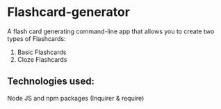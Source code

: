 # Flashcard-generator
A flash card generating command-line app that allows you to create two types of Flashcards:
1) Basic Flashcards
2) Cloze Flashcards

## Technologies used:
Node JS and npm packages (Inquirer & require)



